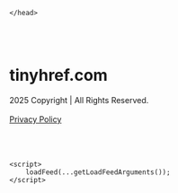 <!DOCTYPE html>
<html data-adblockkey="MFwwDQYJKoZIhvcNAQEBBQADSwAwSAJBALquDFETXRn0Hr05fUP7EJT77xYnPmRbpMy4vk8KYiHnkNpednjOANJcaXDXcKQJN0nXKZJL7TciJD8AoHXK158CAwEAAQ==_d5OlgKvNFcDu6IQrlbD0ihK5rBnOGh8OhyzaFLKFZ+iujwaIp/cf3h1N10duvXtkDwdAcWsQndiK94nWkA+oGg==" xmlns="http://www.w3.org/1999/xhtml" lang="en">
<head>
    <meta http-equiv="Content-Type" content="text/html; charset=utf-8"/>
    <meta name="viewport" content="width=device-width, initial-scale=1, shrink-to-fit=no"/>
    <title>tinyhref.com</title>
    <style media="screen">
.asset_star0 {
	background: url('//d38psrni17bvxu.cloudfront.net/themes/assets/star0.gif') no-repeat center;
	width: 13px;
	height: 12px;
	display: inline-block;
}

.asset_star1 {
	background: url('//d38psrni17bvxu.cloudfront.net/themes/assets/star1.gif') no-repeat center;
	width: 13px;
	height: 12px;
	display: inline-block;
}

.asset_starH {
	background: url('//d38psrni17bvxu.cloudfront.net/themes/assets/starH.gif') no-repeat center;
	width: 13px;
	height: 12px;
	display: inline-block;
}

.sitelink {
	padding-right: 16px;
}

.sellerRatings a:link,
.sellerRatings a:visited,
.sellerRatings a:hover,
.sellerRatings a:active {
	text-decoration: none;
	cursor: text;
}

.sellerRatings {
	margin:0 0 3px 20px;
}

.sitelinkHolder {
	margin:-15px 0 15px 35px;
}

#ajaxloaderHolder {
	display: block;
	width: 24px;
	height: 24px;
	background: #fff;
	padding: 8px 0 0 8px;
	margin:10px auto;
	-webkit-border-radius: 4px;
	-moz-border-radius: 4px;
	border-radius: 4px;
}</style>    <style media="screen">
* {
    margin:0;padding:0
}

body {
    background:#101c36;
    font-family: sans-serif;
    text-align: center;
    font-size:1rem;
}

.header {
    padding:1rem 1rem 0;
    overflow:hidden;
}

h1 {
    color:#848484;
    font-size:1.5rem;
}

.header-text-color:visited,
.header-text-color:link,
.header-text-color {
    color:#848484;
}

.comp-is-parked {
  margin: 4px 0 2px;
}

.comp-sponsored {
  text-align: left;
  margin: 0 0 -1.8rem 4px;
}

.wrapper1 {
    margin:1rem;
}

.wrapper2 {
    background:url('//d38psrni17bvxu.cloudfront.net/themes/cleanPeppermintBlack_657d9013/img/bottom.png') no-repeat center bottom;
    padding-bottom:140px;
}

.wrapper3 {
    background:#fff;
    max-width:300px;
    margin:0 auto 1rem;
    padding-top:1px;
    padding-bottom:1px;
}

.onDesktop {
    display:none;
}

.tcHolder {
    padding-top: 2rem;
}

.adsHolder {
    margin: 1rem 0;
    padding-top: 2rem;
    overflow:hidden;
}

.footer {
    color:#626574;
    padding:2rem 1rem;
    font-size:.8rem;
    margin:0 auto;
    max-width:440px;
}

.footer a:link,
.footer a:visited {
    color:#626574;
}

.sale_link_bold a,
.sale_link,
.sale_link a {
    color:#626574 !important;
}

.searchHolder {
    padding:1px 0 1px 1px;
    margin:1rem auto;
    width: 95%;
    max-width: 500px;
}

@media screen and (min-width:600px) {

    .comp-is-parked,
    .comp-sponsored {
      color: #848484;
    }

    .comp-sponsored {
      margin-left: 0;
    }

    .wrapper1 {
        max-width:1500px;
        margin-left:auto;
        margin-right:auto;
    }

    .wrapper2 {
        background:url('//d38psrni17bvxu.cloudfront.net/themes/cleanPeppermintBlack_657d9013/img/arrows.png') no-repeat center top;
        padding-bottom:0;
        min-height:600px;
    }

    .wrapper3 {
        max-width:530px;
        background:none;
    }
}
</style>    <style media="screen">
.fallback-term-holder {
    display: inline-grid;
    grid-template-columns: 1fr;
    width: 100%;
    padding-top: 50px;
}

.fallback-term-link {
    grid-column: 1 / span 1; align-self: center;
    padding: 50px 13px 50px 13px; border-radius: 25px;
    border: 5px solid #ffffff; margin-bottom: 20px;
    background-color: rgb(17, 38, 77);
    text-decoration-line: none;
    font-size: 18px;
    font-weight: 700;
    color: #ffffff;
    text-align: left;
}

.fallback-arrow {
    float: right;
    width: 24px;
    height: 24px;
    background-image: url('data:image/svg+xml;base64,PHN2ZyBmaWxsPScjRDdEN0Q3JyBzdHlsZT0iZmxvYXQ6IHJpZ2h0IiB4bWxucz0iaHR0cDovL3d3dy53My5vcmcvMjAwMC9zdmciIGhlaWdodD0iMjQiIHZpZXdCb3g9IjAgMCAyNCAyNCIgd2lkdGg9IjI0Ij48cGF0aCBkPSJNMCAwaDI0djI0SDB6IiBmaWxsPSJub25lIi8+PHBhdGggZD0iTTUuODggNC4xMkwxMy43NiAxMmwtNy44OCA3Ljg4TDggMjJsMTAtMTBMOCAyeiIvPjwvc3ZnPg==');
}</style>
    
    </head>

<body id="afd"><div id="plBanner"><script id="parklogic" type="text/javascript" src="https://parking3.parklogic.com/page/enhance.js?pcId=12&pId=1129&domain=tinyhref.com" async></script></div>

<div class="wrapper1">
        <div class="wrapper2">
        <div class="wrapper3">
            <br/>
        <script async src="https://euob.youseasky.com/sxp/i/224f85302aa2b6ec30aac9a85da2cbf9.js" data-ch="AdsDeli - domain - landingpage" data-uvid="e5ec4d94a73008c808a0f8c7c57c1366b63c85c8" class="ct_clicktrue_80705" data-jsonp="onCheqResponse"></script>
    <noscript>
        <iframe src="https://obseu.youseasky.com/ns/224f85302aa2b6ec30aac9a85da2cbf9.html?ch=AdsDeli%20-%20domain%20-%20landingpage"
                width="0" height="0" style="display:none"></iframe>
    </noscript>
<br/>
<div class="header" id="domainname">
        <h1>tinyhref.com</h1>
    </div>
                        <div class="tcHolder">
                <div id="tc"></div>
            </div>
        </div>
    </div>
            <div class="footer">
            2025 Copyright | All Rights Reserved.
<br/><br/>
<a href="javascript:void(0);" onClick="window.open('/privacy.html', 'privacy-policy', 'width=890,height=330,left=200,top=200,menubar=no,status=yes,toolbar=no').focus()" class="privacy-policy">
    Privacy Policy
</a>
<br/><br/>
<br/><br/>
    </div>
</div>

<script type="text/javascript" language="JavaScript">
    var tcblock = {
        // Required and steady
        'container': 'tc',
        'type': 'relatedsearch',
        'colorBackground': 'transparent',
        
        'number': 3,
        
        // Font-Sizes and Line-Heights
        'fontSizeAttribution': 14,
        'fontSizeTitle': 24,
        'lineHeightTitle': 34,
        // Colors
        'colorAttribution': '#aaa',
        'colorTitleLink': '#0277bd',
        // Alphabetically
        'horizontalAlignment': 'center',
        'noTitleUnderline': false,
        'rolloverLinkColor': '#01579b',
        'verticalSpacing': 10
    };
    var searchboxBlock = {
        'container': 'search',
        'type': 'searchbox',
        'fontSizeSearchInput': 12,
        'hideSearchInputBorder': false,
        'hideSearchButtonBorder': true,
        'fontSizeSearchButton': 13,
        'colorBackground': 'transparent',
        'colorSearchButton': '#0b3279',
        'colorSearchButtonText': '#fff'
    };
    </script>
<script type="text/javascript">let isAdult=false;         let containerNames=[];         let uniqueTrackingID='MTc1ODc2OTE4OS4yOTA2OjhmOWVhYWQyNmM2YThhYTRiMjgxNGNiMjFiZmMyOTkwNDVmZjc1OGNjYjAyMTk5Njk4MmUxNzdiOGYzNzFhYjI6NjhkNGIwMjU0NmVmYw==';         let search='';         let themedata='eyJhbGciOiJBMTI4S1ciLCJlbmMiOiJBMTI4Q0JDLUhTMjU2In0.3YGF9IYpYDI9Yz3IPLt7ain1tu0i8ermsLdfNjMRsLGZH3cKwtS25A.JvP6HTFp-oO7YwctWaiDVQ.SQfnYvKsCq9iXO3LZZNaY3uo5ogVzOTW7Mr0m3_fIk_hJ2WOqjUB_Wj3oeRsicnVJ2nBac6VdM1EZH6LAcGhMcfZk5int0OdJwHPUu5QAoIXDTBc8-xGzBZHz4usZiCRLwax5FGCEEVOcXAatck5Bmea5AEx2eTH9-bfIIsCUmf8leS3jMuMmGn9LU4B9b66g0KCJs4XyeuQuEOa5FPjsboQHVp0nPnag46PsSIUJbDQQ404z8nI55HJXVMgZ3X60bz9VkesFvg8EGnS3vkJqLxkEjc7RZKx-EgGK0DGnPOEukEzk1bto6PvuQRtqiqBVWkqhl99oa-70c1Sc6sDIU0rSiSJz4WKPTPAqgMOrpGaSdKnJ5AAI0wQmZsO9TYh-8pnEkwoVT_bDjPCGr9a9yZV_RlPTF56bs5tUhnZq5xveV8Fl5T09YYhQ3YR08pqjRumDR6vh6xst96QiXbUBvpGM6Dj3acKq11k-anHfYflGivZucIlzUCHk2_YXD83oLjcnlH7CM2iPVAZxoCgEq376iaVxHFtyEcCAb-YTt60E1xdFvyTf4SfJzdhpN4Tk8mewZ0KB9vCaMs52fzzcmmo1aonkPynqjhhZ3dQVjeUNwn68dabvM2MBlPpf_e0.bVCUT7xPVElM3qDnBj2feA';         let domain='tinyhref.com';         let scriptPath='';         let adtest='off';if(top.location!==location) { top.location.href=location.protocol + '//' + location.host + location.pathname + (location.search ? location.search + '&' : '?') + '_xafvr=YTRlNWJhOWRlNmQ3OGIyMjZmNGU3ZmQ1MTA5YTI4M2NlYmY0M2RlZSw2OGQ0YjAyNTRiM2Ix'; }let pageLoadedCallbackTriggered = false;let fallbackTriggered = false;let formerCalledArguments = false;let pageOptions = {'pubId': 'dp-teaminternet01','resultsPageBaseUrl': '//' + location.host + '/?ts=','fontFamily': 'arial','optimizeTerms': true,'maxTermLength': 40,'adtest': true,'clicktrackUrl': '//' + location.host + '/munin/a/tr/click?','attributionText': 'Ads','colorAttribution': '#b7b7b7','fontSizeAttribution': 16,'attributionBold': false,'rolloverLinkBold': false,'fontFamilyAttribution': 'arial','adLoadedCallback': function(containerName, adsLoaded, isExperimentVariant, callbackOptions) {let data = {containerName: containerName,adsLoaded: adsLoaded,isExperimentVariant: isExperimentVariant,callbackOptions: callbackOptions,terms: pageOptions.terms};if (!adsLoaded || (containerName in containerNames)) {ajaxQuery(scriptPath + "/munin/a/tr/adloaded"+ "?toggle=adloaded"+ "&uid=" + encodeURIComponent(uniqueTrackingID)+ "&domain=" + encodeURIComponent(domain)+ "&data=" + encodeURIComponent(JSON.stringify(data)));}},'pageLoadedCallback': function (requestAccepted, status) {document.body.style.visibility = 'visible';pageLoadedCallbackTriggered = true;if ((status.faillisted === true || status.faillisted == "true" || status.blocked === true || status.blocked == "true" ) && status.error_code != 25) {ajaxQuery(scriptPath + "/munin/a/tr/block?domain=" + encodeURIComponent(domain) + "&caf=1&toggle=block&reason=other&uid=" + encodeURIComponent(uniqueTrackingID));}if (status.errorcode && !status.error_code) {status.error_code = status.errorcode;}if (status.error_code) {ajaxQuery(scriptPath + "/munin/a/tr/errorcode?domain=" + encodeURIComponent(domain) + "&caf=1&toggle=errorcode&code=" + encodeURIComponent(status.error_code) + "&uid=" + encodeURIComponent(uniqueTrackingID));if ([18, 19].indexOf(parseInt(status.error_code)) != -1 && fallbackTriggered == false) {fallbackTriggered = true;if (typeof loadFeed === "function") {window.location.href = '//' + location.host;}}if (status.error_code == 20) {window.location.replace("//dp.g.doubleclick.net/apps/domainpark/domainpark.cgi?client=" + encodeURIComponent((pageOptions.pubid.match(/^ca-/i) ? "" : "ca-") + pageOptions.pubid) + "&domain_name=" + encodeURIComponent(domain) + "&output=html&drid=" + encodeURIComponent(pageOptions.domainRegistrant));}}if (status.needsreview === true || status.needsreview == "true") {ajaxQuery(scriptPath + "/munin/a/tr/needsreview?domain=" + encodeURIComponent(domain) + "&caf=1&toggle=needsreview&uid=" + encodeURIComponent(uniqueTrackingID));}if ((status.adult === true || status.adult == "true") && !isAdult) {ajaxQuery(scriptPath + "/munin/a/tr/adult?domain=" + encodeURIComponent(domain) + "&caf=1&toggle=adult&uid=" + encodeURIComponent(uniqueTrackingID));} else if ((status.adult === false || status.adult == "false") && isAdult) {ajaxQuery(scriptPath + "/munin/a/tr/nonadult?domain=" + encodeURIComponent(domain) + "&caf=1&toggle=nonadult&uid=" + encodeURIComponent(uniqueTrackingID));}if (requestAccepted) {if (status.feed) {ajaxQuery(scriptPath + "/munin/a/tr/feed?domain=" + encodeURIComponent(domain) + "&caf=1&toggle=feed&feed=" + encodeURIComponent(status.feed) + "&uid=" + encodeURIComponent(uniqueTrackingID));}if (status.error_code) {ajaxQuery(scriptPath + "/munin/a/tr/answercheck/error?domain=" + encodeURIComponent(domain) + "&caf=1&toggle=answercheck&answer=error_" + encodeURIComponent(status.error_code) + "&uid=" + encodeURIComponent(uniqueTrackingID));} else {ajaxQuery(scriptPath + "/munin/a/tr/answercheck/yes?domain=" + encodeURIComponent(domain) + "&caf=1&toggle=answercheck&answer=yes&uid=" + encodeURIComponent(uniqueTrackingID));}} else {ajaxQuery(scriptPath + "/munin/a/tr/answercheck/reject?domain=" + encodeURIComponent(domain) + "&caf=1&toggle=answercheck&answer=rejected&uid=" + encodeURIComponent(uniqueTrackingID));}}};let x = function (obj1, obj2) {if (typeof obj1 != "object")obj1 = {};for (let key in obj2)obj1[key] = obj2[key];return obj1;};function getXMLhttp() {let xmlHttp = null;try {xmlHttp = new XMLHttpRequest();} catch (e) {try {xmlHttp = new ActiveXObject("Msxml2.XMLHTTP");} catch (ex) {try {xmlHttp = new ActiveXObject("Microsoft.XMLHTTP");} catch (exc) {}}}return xmlHttp;}function ajaxQuery(url) {if (adtest == 'on') return false;xmlHttp = getXMLhttp();if (!xmlHttp) return ajaxBackfill(url);xmlHttp.open("GET", url, false);return xmlHttp.send(null);}function ajaxBackfill(url) {if (adtest == 'on') return false;if (url.indexOf("&toggle=browserjs") > -1) return false;try {let img = document.createElement('img');img.style.visibility = 'hidden';img.style.width = '1px';img.style.height = '1px';img.src = url + "&_t=" + new Date().getTime();document.body.appendChild(img);} catch (e) {}}ajaxQuery(scriptPath + "/munin/a/tr/browserjs?domain=" + encodeURIComponent(domain) + "&toggle=browserjs&uid=" + encodeURIComponent(uniqueTrackingID));x(pageOptions, {resultsPageBaseUrl: '//tinyhref.com/?ts=eyJhbGciOiJBMTI4S1ciLCJlbmMiOiJBMTI4Q0JDLUhTMjU2In0.3YGF9IYpYDI9Yz3IPLt7ain1tu0i8ermsLdfNjMRsLGZH3cKwtS25A.JvP6HTFp-oO7YwctWaiDVQ.SQfnYvKsCq9iXO3LZZNaY3uo5ogVzOTW7Mr0m3_fIk_hJ2WOqjUB_Wj3oeRsicnVJ2nBac6VdM1EZH6LAcGhMcfZk5int0OdJwHPUu5QAoIXDTBc8-xGzBZHz4usZiCRLwax5FGCEEVOcXAatck5Bmea5AEx2eTH9-bfIIsCUmf8leS3jMuMmGn9LU4B9b66g0KCJs4XyeuQuEOa5FPjsboQHVp0nPnag46PsSIUJbDQQ404z8nI55HJXVMgZ3X60bz9VkesFvg8EGnS3vkJqLxkEjc7RZKx-EgGK0DGnPOEukEzk1bto6PvuQRtqiqBVWkqhl99oa-70c1Sc6sDIU0rSiSJz4WKPTPAqgMOrpGaSdKnJ5AAI0wQmZsO9TYh-8pnEkwoVT_bDjPCGr9a9yZV_RlPTF56bs5tUhnZq5xveV8Fl5T09YYhQ3YR08pqjRumDR6vh6xst96QiXbUBvpGM6Dj3acKq11k-anHfYflGivZucIlzUCHk2_YXD83oLjcnlH7CM2iPVAZxoCgEq376iaVxHFtyEcCAb-YTt60E1xdFvyTf4SfJzdhpN4Tk8mewZ0KB9vCaMs52fzzcmmo1aonkPynqjhhZ3dQVjeUNwn68dabvM2MBlPpf_e0.bVCUT7xPVElM3qDnBj2feA',hl: 'en',kw: '',terms: '',uiOptimize: true, channel: 'bucket007,bucket102,bucket077', pubId: 'dp-teaminternet09_3ph',adtest: 'off',personalizedAds: false,clicktrackUrl: 'https://tinyhref.com/munin/a/tr/click' + '?click=caf' + '&domain=tinyhref.com&uid=MTc1ODc2OTE4OS4yOTA2OjhmOWVhYWQyNmM2YThhYTRiMjgxNGNiMjFiZmMyOTkwNDVmZjc1OGNjYjAyMTk5Njk4MmUxNzdiOGYzNzFhYjI6NjhkNGIwMjU0NmVmYw%3D%3D&ts=eyJhbGciOiJBMTI4S1ciLCJlbmMiOiJBMTI4Q0JDLUhTMjU2In0.3YGF9IYpYDI9Yz3IPLt7ain1tu0i8ermsLdfNjMRsLGZH3cKwtS25A.JvP6HTFp-oO7YwctWaiDVQ.SQfnYvKsCq9iXO3LZZNaY3uo5ogVzOTW7Mr0m3_fIk_hJ2WOqjUB_Wj3oeRsicnVJ2nBac6VdM1EZH6LAcGhMcfZk5int0OdJwHPUu5QAoIXDTBc8-xGzBZHz4usZiCRLwax5FGCEEVOcXAatck5Bmea5AEx2eTH9-bfIIsCUmf8leS3jMuMmGn9LU4B9b66g0KCJs4XyeuQuEOa5FPjsboQHVp0nPnag46PsSIUJbDQQ404z8nI55HJXVMgZ3X60bz9VkesFvg8EGnS3vkJqLxkEjc7RZKx-EgGK0DGnPOEukEzk1bto6PvuQRtqiqBVWkqhl99oa-70c1Sc6sDIU0rSiSJz4WKPTPAqgMOrpGaSdKnJ5AAI0wQmZsO9TYh-8pnEkwoVT_bDjPCGr9a9yZV_RlPTF56bs5tUhnZq5xveV8Fl5T09YYhQ3YR08pqjRumDR6vh6xst96QiXbUBvpGM6Dj3acKq11k-anHfYflGivZucIlzUCHk2_YXD83oLjcnlH7CM2iPVAZxoCgEq376iaVxHFtyEcCAb-YTt60E1xdFvyTf4SfJzdhpN4Tk8mewZ0KB9vCaMs52fzzcmmo1aonkPynqjhhZ3dQVjeUNwn68dabvM2MBlPpf_e0.bVCUT7xPVElM3qDnBj2feA&adtest=off' });x(pageOptions, [] );x(pageOptions, { domainRegistrant:'as-drid-2204919519437054' } );function loadFeed() {let s = document.createElement('script');let blurredTerms = document.getElementById('blurred-terms');if (blurredTerms !== null) {blurredTerms.style.display = "none";}s.src = '//www.google.com/adsense/domains/caf.js?abp=1&adsdeli=true';document.body.appendChild(s);let a = Array.prototype.slice.call(arguments);s.onload = function () {let c = google.ads.domains.Caf;switch (a.length) {case 1:return new c(a[0]);case 2:return new c(a[0], a[1]);case 3:return new c(a[0], a[1], a[2]);case 4:return new c(a[0], a[1], a[2], a[3]);case 5:return new c(a[0], a[1], a[2], a[3], a[4]);}return c.apply(null, a);};}</script>
<script type="text/javascript">
var ls = function(xhr, token) {
    xhr.onreadystatechange = function () {
        if (xhr.readyState === XMLHttpRequest.DONE) {
            if (xhr.status >= 200 && xhr.status <= 400) {
                if (xhr.responseText.trim() === '') {
                    return;
                }
    
                console.log(JSON.parse(xhr.responseText))
            } else {
                console.log('There was a problem with the request.');
            }
        }
    }
    
    xhr.open('GET', '/munin/a/l' + 's?t=68d4b025&token=' + encodeURI(token), true);
    xhr.send();
};
ls(new XMLHttpRequest(), 'e5ec4d94a73008c808a0f8c7c57c1366b63c85c8');
if (typeof window.chronosfailed === 'function') { window.chronosfailed(); }
</script>

<script type='text/javascript'>x(pageOptions, { "styleId":5837883959});</script>
<script>
    function getLoadFeedArguments() {
        let arguments = [
            pageOptions
        ];

        let possibleArguments = ['adblock', 'adblock1', 'adblock2', 'tcblock', 'searchboxBlock', 'rtblock', 'rsblock', 'searchblock'];
        for (let i = 0; i < possibleArguments.length; i++) {
            if (typeof this[possibleArguments[i]] !== 'undefined') {
                arguments.push(this[possibleArguments[i]]);
            }
        }

        return arguments;
    }
</script>

    <script>
        loadFeed(...getLoadFeedArguments());
    </script>
</body>
</html>
